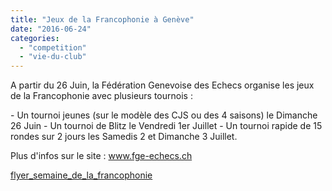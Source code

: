 ```yaml
---
title: "Jeux de la Francophonie à Genève"
date: "2016-06-24"
categories: 
  - "competition"
  - "vie-du-club"
---
```


A partir du 26 Juin, la Fédération Genevoise des Echecs organise les jeux de la Francophonie avec plusieurs tournois :

\- Un tournoi jeunes (sur le modèle des CJS ou des 4 saisons) le Dimanche 26 Juin - Un tournoi de Blitz le Vendredi 1er Juillet - Un tournoi rapide de 15 rondes sur 2 jours les Samedis 2 et Dimanche 3 Juillet.

Plus d'infos sur le site : www.fge-echecs.ch

[flyer\_semaine\_de\_la\_francophonie](http://echecs-veigy.fr/wp-content/uploads/2016/06/flyer_semaine_de_la_francophonie.pdf)
